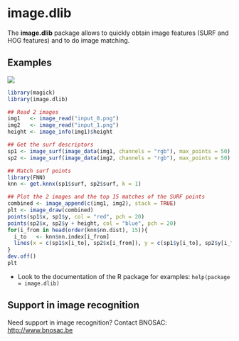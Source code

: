 # image.dlib

The **image.dlib** package allows to quickly obtain image features (SURF and HOG features) and to do image matching. 

## Examples

![](https://raw.githubusercontent.com/bnosac/image/master/image.dlib/inst/extdata/imagematching-example.png)

```r
library(magick)
library(image.dlib)

## Read 2 images
img1   <- image_read("input_0.png")
img2   <- image_read("input_1.png")
height <- image_info(img1)$height
```

```r
## Get the surf descriptors
sp1 <- image_surf(image_data(img1, channels = "rgb"), max_points = 50)
sp2 <- image_surf(image_data(img2, channels = "rgb"), max_points = 50)

## Match surf points 
library(FNN)
knn <- get.knnx(sp1$surf, sp2$surf, k = 1)

## Plot the 2 images and the top 15 matches of the SURF points
combined <- image_append(c(img1, img2), stack = TRUE)
plt <- image_draw(combined)
points(sp1$x, sp1$y, col = "red", pch = 20)
points(sp2$x, sp2$y + height, col = "blue", pch = 20)
for(i_from in head(order(knn$nn.dist), 15)){
  i_to   <- knn$nn.index[i_from]
  lines(x = c(sp1$x[i_to], sp2$x[i_from]), y = c(sp1$y[i_to], sp2$y[i_from] + height), col = "red")
}
dev.off()
plt
```

- Look to the documentation of the R package for examples: `help(package = image.dlib)`


## Support in image recognition

Need support in image recognition?
Contact BNOSAC: http://www.bnosac.be

